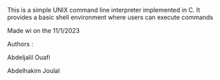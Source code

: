 This is a simple UNIX command line interpreter implemented in C.
It provides a basic shell environment where users can execute commands

Made wi  on the 11/1/2023

Authors :

Abdeljalil Ouafi

Abdelhakim Joulal
